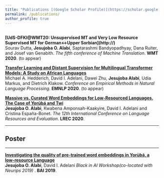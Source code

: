 ```yaml
---
title: "Publications [(Google Scholar Profile)](https://scholar.google.com/citations?user=vhBQlm8AAAAJ&hl=en)"
permalink: /publications/
author_profile: true
---
```


<br>
<b>[UdS-DFKI@WMT20: Unsupervised MT and Very Low Resource Supervised MT for German↔Upper Sorbian](http://)</b> <br> 
Sourav Dutta, <b>Jesujoba O. Alabi</b>, Saptarashmi Bandyopadhyay, Dana Ruiter, and Josef van Genabith.
<i>The fifth conference of Machine Translation</i>. <b>WMT 2020</b>. (to appear)

<b>[Transfer Learning and Distant Supervision for Multilingual Transformer Models: A Study on African Languages](http://)</b> <br> 
Michael A. Hedderich, David I. Adelani, Dawei Zhu, <b>Jesujoba Alabi</b>, Udia Markus, and Dietrich Klakow.
<i>Conference on Empirical Methods in Natural Language Processing</i>. <b>EMNLP 2020</b>. (to appear)

<b>[Massive vs. Curated Word Embeddings for Low-Resourced Languages. The Case of Yorùbá and Twi](https://www.aclweb.org/anthology/2020.lrec-1.335.pdf)</b> <br> 
<b>Jesujoba O. Alabi</b>, Kwabena Amponsah-Kaakyire, David I. Adelani and Cristina España-Bonet.
<i>The 12th International Conference on Language Resources and Evaluation</i>. <b>LREC 2020</b>.

---
## Poster
---
<b>[Investigating the quality of pre-trained word embeddings in Yorùbá, a low-resource Language](https://ajesujoba.github.io/files/Black_in_AI.pdf)</b> <br> 
<b>Jesujoba O. Alabi</b>,  David I. Adelani <i>Black in AI Workshop(co-located with Neurips 2019) </i>. <b>BAI 2019</b>. 
